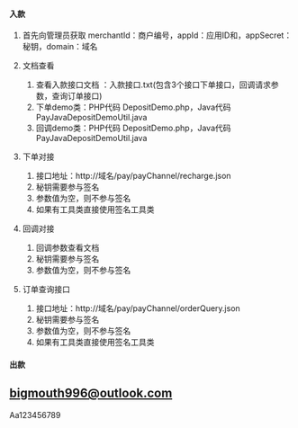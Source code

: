 #### 入款
1.  首先向管理员获取 merchantId：商户编号，appId：应用ID和，appSecret：秘钥，domain：域名

2.  文档查看
    1.  查看入款接口文档 ：入款接口.txt(包含3个接口下单接口，回调请求参数，查询订单接口)
    2.  下单demo类：PHP代码 DepositDemo.php，Java代码 PayJavaDepositDemoUtil.java
    3.  回调demo类：PHP代码 DepositDemo.php，Java代码 PayJavaDepositDemoUtil.java

3.  下单对接 
    1.  接口地址：http://域名/pay/payChannel/recharge.json
    2.  秘钥需要参与签名
    3.  参数值为空，则不参与签名
    999.    如果有工具类直接使用签名工具类

4.  回调对接
    1.  回调参数查看文档
    2.  秘钥需要参与签名
    3.  参数值为空，则不参与签名
      
5.  订单查询接口
    1.  接口地址：http://域名/pay/payChannel/orderQuery.json
    2.  秘钥需要参与签名
    3.  参数值为空，则不参与签名
    999.    如果有工具类直接使用签名工具类

#### 出款


## bigmouth996@outlook.com
Aa123456789
